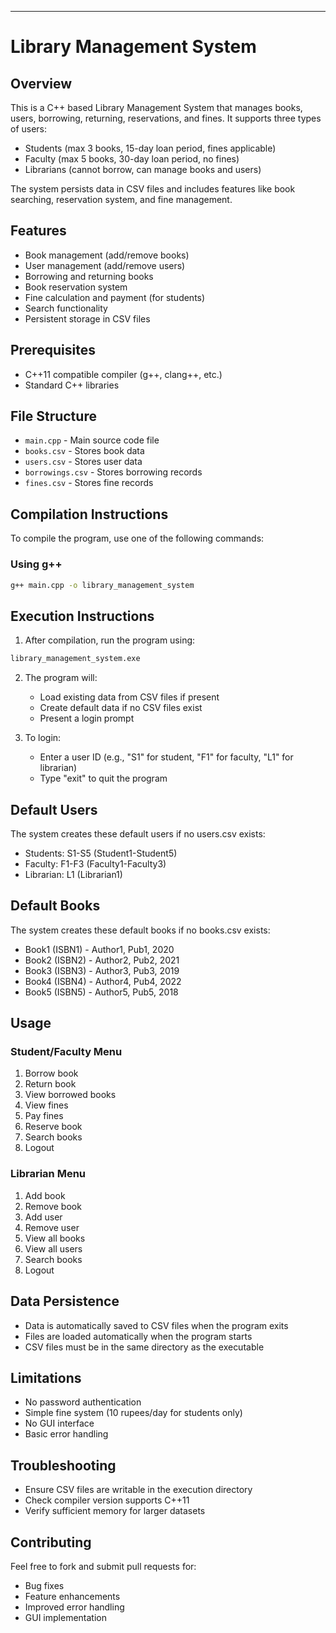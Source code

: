 ---
# Library Management System

## Overview
This is a C++ based Library Management System that manages books, users, borrowing, returning, reservations, and fines. It supports three types of users:
- Students (max 3 books, 15-day loan period, fines applicable)
- Faculty (max 5 books, 30-day loan period, no fines)
- Librarians (cannot borrow, can manage books and users)

The system persists data in CSV files and includes features like book searching, reservation system, and fine management.

## Features
- Book management (add/remove books)
- User management (add/remove users)
- Borrowing and returning books
- Book reservation system
- Fine calculation and payment (for students)
- Search functionality
- Persistent storage in CSV files

## Prerequisites
- C++11 compatible compiler (g++, clang++, etc.)
- Standard C++ libraries

## File Structure
- `main.cpp` - Main source code file
- `books.csv` - Stores book data
- `users.csv` - Stores user data
- `borrowings.csv` - Stores borrowing records
- `fines.csv` - Stores fine records

## Compilation Instructions
To compile the program, use one of the following commands:

### Using g++
```bash
g++ main.cpp -o library_management_system
```

## Execution Instructions
1. After compilation, run the program using:
```bash
library_management_system.exe
```

2. The program will:
   - Load existing data from CSV files if present
   - Create default data if no CSV files exist
   - Present a login prompt

3. To login:
   - Enter a user ID (e.g., "S1" for student, "F1" for faculty, "L1" for librarian)
   - Type "exit" to quit the program

## Default Users
The system creates these default users if no users.csv exists:
- Students: S1-S5 (Student1-Student5)
- Faculty: F1-F3 (Faculty1-Faculty3)
- Librarian: L1 (Librarian1)

## Default Books
The system creates these default books if no books.csv exists:
- Book1 (ISBN1) - Author1, Pub1, 2020
- Book2 (ISBN2) - Author2, Pub2, 2021
- Book3 (ISBN3) - Author3, Pub3, 2019
- Book4 (ISBN4) - Author4, Pub4, 2022
- Book5 (ISBN5) - Author5, Pub5, 2018

## Usage
### Student/Faculty Menu
1. Borrow book
2. Return book
3. View borrowed books
4. View fines
5. Pay fines
6. Reserve book
7. Search books
8. Logout

### Librarian Menu
1. Add book
2. Remove book
3. Add user
4. Remove user
5. View all books
6. View all users
7. Search books
8. Logout

## Data Persistence
- Data is automatically saved to CSV files when the program exits
- Files are loaded automatically when the program starts
- CSV files must be in the same directory as the executable

## Limitations
- No password authentication
- Simple fine system (10 rupees/day for students only)
- No GUI interface
- Basic error handling

## Troubleshooting
- Ensure CSV files are writable in the execution directory
- Check compiler version supports C++11
- Verify sufficient memory for larger datasets

## Contributing
Feel free to fork and submit pull requests for:
- Bug fixes
- Feature enhancements
- Improved error handling
- GUI implementation